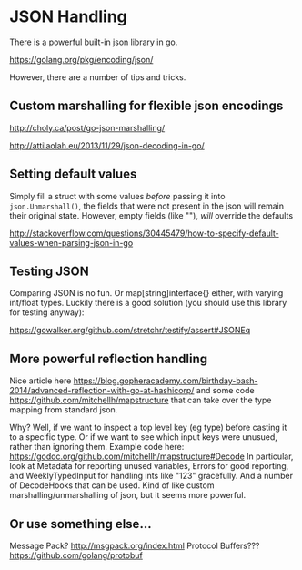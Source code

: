 # JSON Handling

There is a powerful built-in json library in go.  

https://golang.org/pkg/encoding/json/

However, there are a number of tips and tricks.

## Custom marshalling for flexible json encodings

http://choly.ca/post/go-json-marshalling/

http://attilaolah.eu/2013/11/29/json-decoding-in-go/

## Setting default values

Simply fill a struct with some values *before* passing it into `json.Unmarshall()`, the fields that were not present in the json will remain their original state.  However, empty fields (like ""), *will* override the defaults

http://stackoverflow.com/questions/30445479/how-to-specify-default-values-when-parsing-json-in-go


## Testing JSON

Comparing JSON is no fun.  Or map[string]interface{} either, with varying int/float types.  Luckily there is a good solution (you should use this library for testing anyway):

https://gowalker.org/github.com/stretchr/testify/assert#JSONEq

## More powerful reflection handling

Nice article here https://blog.gopheracademy.com/birthday-bash-2014/advanced-reflection-with-go-at-hashicorp/ and some code https://github.com/mitchellh/mapstructure that can take over the type mapping from standard json.

Why?  Well, if we want to inspect a top level key (eg type) before casting it to a specific type.  Or if we want to see which input keys were unusued, rather than ignoring them.  Example code here: https://godoc.org/github.com/mitchellh/mapstructure#Decode  In particular, look at Metadata for reporting unused variables, Errors for good reporting, and WeeklyTypedInput for handling ints like "123" gracefully. And a number of DecodeHooks that can be used.  Kind of like custom marshalling/unmarshalling of json, but it seems more powerful.

## Or use something else...

Message Pack? http://msgpack.org/index.html
Protocol Buffers??? https://github.com/golang/protobuf